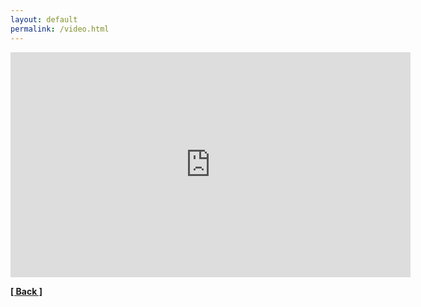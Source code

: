 ```yaml
---
layout: default
permalink: /video.html
---
```


<iframe width="640" height="360" src="https://www.youtube.com/watch?v=xdCcZRgWkYk" frameborder="0" allow="accelerometer; autoplay; encrypted-media; gyroscope; picture-in-picture" allowfullscreen></iframe>

**[[ Back ]](./)**